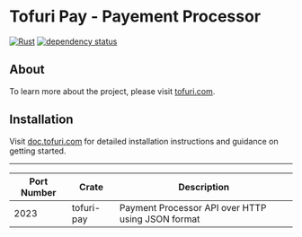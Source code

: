 # Tofuri Pay - Payement Processor

[![Rust](https://github.com/tofuri/pay/actions/workflows/rust.yml/badge.svg)](https://github.com/tofuri/pay/actions/workflows/rust.yml)
[![dependency status](https://deps.rs/repo/github/tofuri/pay/status.svg)](https://deps.rs/repo/github/tofuri/pay)

## About

To learn more about the project, please visit [tofuri.com](https://tofuri.com).

## Installation

Visit [doc.tofuri.com](https://doc.tofuri.com) for detailed installation instructions and guidance on getting started.

---

| Port Number | Crate | Description |
|-|-|-|
| 2023 | tofuri-pay | Payment Processor API over HTTP using JSON format |
